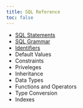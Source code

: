 ```yaml
---
title: SQL Reference
toc: false
---
```


- [SQL Statements](sql-statements.html)
- [SQL Grammar](sql-grammar.html)
- [Identifiers](identifiers.html)
- Default Values
- Constraints
- Priveleges
- Inheritance
- Data Types
- Functions and Operators
- Type Conversion
- Indexes
